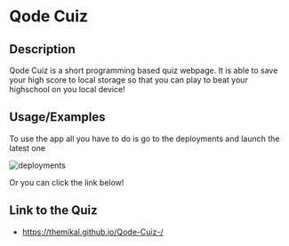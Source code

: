 # Qode Cuiz

## Description
Qode Cuiz is a short programming based quiz webpage. It is able to save your high score to local storage so that you can play to beat your highschool on you local device!


## Usage/Examples

To use the app all you have to do is go to the deployments and launch the latest one

![deployments](https://github.com/TheMikal/Qode-Cuiz-/assets/131578548/0997fe4c-6a0a-4252-b8b2-d8d387f2670a)

Or you can click the link below! 
## Link to the Quiz

- https://themikal.github.io/Qode-Cuiz-/
